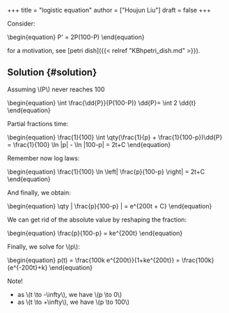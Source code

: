 +++
title = "logistic equation"
author = ["Houjun Liu"]
draft = false
+++

Consider:

\begin{equation}
P' = 2P(100-P)
\end{equation}

for a motivation, see [petri dish]({{< relref "KBhpetri_dish.md" >}}).


## Solution {#solution}

Assuming \\(P\\) never reaches 100

\begin{equation}
\int \frac{\dd{P}}{P(100-P)} \dd{P}= \int 2 \dd{t}
\end{equation}

Partial fractions time:

\begin{equation}
\frac{1}{100} \int  \qty(\frac{1}{p} + \frac{1}{100-p})\dd{P} = \frac{1}{100} \ln |p| - \ln |100-p| = 2t+C
\end{equation}

Remember now log laws:

\begin{equation}
\frac{1}{100} \ln \left| \frac{p}{100-p} \right| = 2t+C
\end{equation}

And finally, we obtain:

\begin{equation}
\qty | \frac{p}{100-p} | = e^{200t + C}
\end{equation}

We can get rid of the absolute value by reshaping the fraction:

\begin{equation}
 \frac{p}{100-p} = ke^{200t}
\end{equation}

Finally, we solve for \\(p\\):

\begin{equation}
p(t) = \frac{100k e^{200t}}{1+ke^{200t}} = \frac{100k}{e^{-200t}+k}
\end{equation}

Note!

-   as \\(t \to -\infty\\), we have \\(p \to 0\\)
-   as \\(t \to +\infty\\), we have \\(p \to 100\\)
